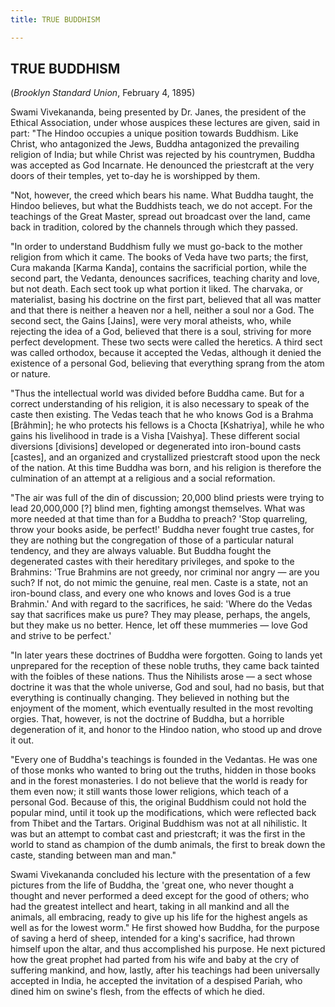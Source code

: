 ```yaml
---
title: TRUE BUDDHISM

---
```





  

## TRUE BUDDHISM

(*Brooklyn Standard Union*, February 4, 1895)

Swami Vivekananda, being presented by Dr. Janes, the president of the
Ethical Association, under whose auspices these lectures are given, said
in part: "The Hindoo occupies a unique position towards Buddhism. Like
Christ, who antagonized the Jews, Buddha antagonized the prevailing
religion of India; but while Christ was rejected by his countrymen,
Buddha was accepted as God Incarnate. He denounced the priestcraft at
the very doors of their temples, yet to-day he is worshipped by them.

"Not, however, the creed which bears his name. What Buddha taught, the
Hindoo believes, but what the Buddhists teach, we do not accept. For the
teachings of the Great Master, spread out broadcast over the land, came
back in tradition, colored by the channels through which they passed.

"In order to understand Buddhism fully we must go-back to the mother
religion from which it came. The books of Veda have two parts; the
first, Cura makanda \[Karma Kanda\], contains the sacrificial portion,
while the second part, the Vedanta, denounces sacrifices, teaching
charity and love, but not death. Each sect took up what portion it
liked. The charvaka, or materialist, basing his doctrine on the first
part, believed that all was matter and that there is neither a heaven
nor a hell, neither a soul nor a God. The second sect, the Gains
\[Jains\], were very moral atheists, who, while rejecting the idea of a
God, believed that there is a soul, striving for more perfect
development. These two sects were called the heretics. A third sect was
called orthodox, because it accepted the Vedas, although it denied the
existence of a personal God, believing that everything sprang from the
atom or nature.

"Thus the intellectual world was divided before Buddha came. But for a
correct understanding of his religion, it is also necessary to speak of
the caste then existing. The Vedas teach that he who knows God is a
Brahma \[Brâhmin\]; he who protects his fellows is a Chocta
\[Kshatriya\], while he who gains his livelihood in trade is a Visha
\[Vaishya\]. These different social diversions \[divisions\] developed
or degenerated into iron-bound casts \[castes\], and an organized and
crystallized priestcraft stood upon the neck of the nation. At this time
Buddha was born, and his religion is therefore the culmination of an
attempt at a religious and a social reformation.

"The air was full of the din of discussion; 20,000 blind priests were
trying to lead 20,000,000 \[?\] blind men, fighting amongst themselves.
What was more needed at that time than for a Buddha to preach? 'Stop
quarreling, throw your books aside, be perfect!' Buddha never fought
true castes, for they are nothing but the congregation of those of a
particular natural tendency, and they are always valuable. But Buddha
fought the degenerated castes with their hereditary privileges, and
spoke to the Brahmins: 'True Brahmins are not greedy, nor criminal nor
angry — are you such? If not, do not mimic the genuine, real men. Caste
is a state, not an iron-bound class, and every one who knows and loves
God is a true Brahmin.' And with regard to the sacrifices, he said:
'Where do the Vedas say that sacrifices make us pure? They may please,
perhaps, the angels, but they make us no better. Hence, let off these
mummeries — love God and strive to be perfect.'

"In later years these doctrines of Buddha were forgotten. Going to lands
yet unprepared for the reception of these noble truths, they came back
tainted with the foibles of these nations. Thus the Nihilists arose — a
sect whose doctrine it was that the whole universe, God and soul, had no
basis, but that everything is continually changing. They believed in
nothing but the enjoyment of the moment, which eventually resulted in
the most revolting orgies. That, however, is not the doctrine of Buddha,
but a horrible degeneration of it, and honor to the Hindoo nation, who
stood up and drove it out.

"Every one of Buddha's teachings is founded in the Vedantas. He was one
of those monks who wanted to bring out the truths, hidden in those books
and in the forest monasteries. I do not believe that the world is ready
for them even now; it still wants those lower religions, which teach of
a personal God. Because of this, the original Buddhism could not hold
the popular mind, until it took up the modifications, which were
reflected back from Thibet and the Tartars. Original Buddhism was not at
all nihilistic. It was but an attempt to combat cast and priestcraft; it
was the first in the world to stand as champion of the dumb animals, the
first to break down the caste, standing between man and man."

Swami Vivekananda concluded his lecture with the presentation of a few
pictures from the life of Buddha, the 'great one, who never thought a
thought and never performed a deed except for the good of others; who
had the greatest intellect and heart, taking in all mankind and all the
animals, all embracing, ready to give up his life for the highest angels
as well as for the lowest worm." He first showed how Buddha, for the
purpose of saving a herd of sheep, intended for a king's sacrifice, had
thrown himself upon the altar, and thus accomplished his purpose. He
next pictured how the great prophet had parted from his wife and baby at
the cry of suffering mankind, and how, lastly, after his teachings had
been universally accepted in India, he accepted the invitation of a
despised Pariah, who dined him on swine's flesh, from the effects of
which he died.


